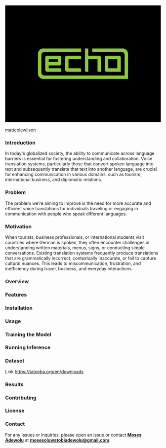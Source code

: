 ![Logo](https://github.com/MosesTheRedSea/echo/blob/main/echo.png)

[mattcolewilson](https://dribbble.com/mattcolewilson)

### Introduction

In today's globalized society, the ability to communicate across language barriers is essential for fostering understanding and collaboration. Voice translation systems, particularly those that convert spoken language into text and subsequently translate that text into another language, are crucial for enhancing communication in various domains, such as tourism, international business, and diplomatic relations.

### Problem

The problem we’re aiming to improve is the need for more accurate and efficient voice translations for individuals traveling or engaging in communication with people who speak different languages. 

### Motivation

When tourists, business professionals, or international students visit countries where German is spoken, they often encounter challenges in understanding written materials, menus, signs, or conducting simple conversations. Existing translation systems frequently produce translations that are grammatically incorrect, contextually inaccurate, or fail to capture cultural nuances. This leads to miscommunication, frustration, and inefficiency during travel, business, and everyday interactions. 

### Overview

### Features

### Installation

### Usage

### Training the Model

### Running Inference

### Dataset
Link https://tatoeba.org/en/downloads

### Results

### Contributing

### License

### Contact 

For any issues or inquiries, please open an issue or contact **[Moses Adewolu]()** at **mosesoluwatobiadewolu@gmail.com**.



